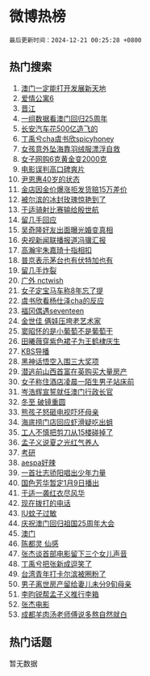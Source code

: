 # 微博热榜

`最后更新时间：2024-12-21 00:25:28 +0800`

## 热门搜索

1. [澳门一定能打开发展新天地](https://m.weibo.cn/search?containerid=100103type%3D1%26t%3D10%26q%3D%23%E6%BE%B3%E9%97%A8%E4%B8%80%E5%AE%9A%E8%83%BD%E6%89%93%E5%BC%80%E5%8F%91%E5%B1%95%E6%96%B0%E5%A4%A9%E5%9C%B0%23&stream_entry_id=51&isnewpage=1&extparam=seat%3D1%26q%3D%2523%25E6%25BE%25B3%25E9%2597%25A8%25E4%25B8%2580%25E5%25AE%259A%25E8%2583%25BD%25E6%2589%2593%25E5%25BC%2580%25E5%258F%2591%25E5%25B1%2595%25E6%2596%25B0%25E5%25A4%25A9%25E5%259C%25B0%2523%26dgr%3D0%26c_type%3D51%26filter_type%3Drealtimehot%26pos%3D0%26cate%3D10103%26stream_entry_id%3D51%26display_time%3D1734711927%26pre_seqid%3D17347119271020128411743)
1. [爱情公寓6](https://m.weibo.cn/search?containerid=100103type%3D1%26t%3D10%26q%3D%E7%88%B1%E6%83%85%E5%85%AC%E5%AF%936&stream_entry_id=31&isnewpage=1&extparam=seat%3D1%26filter_type%3Drealtimehot%26c_type%3D31%26lcate%3D5001%26flag%3D2%26realpos%3D1%26q%3D%25E7%2588%25B1%25E6%2583%2585%25E5%2585%25AC%25E5%25AF%25936%26stream_entry_id%3D31%26pos%3D0%26band_rank%3D1%26cate%3D5001%26dgr%3D0%26display_time%3D1734711927%26pre_seqid%3D17347119271020128411743)
1. [晋江](https://m.weibo.cn/search?containerid=100103type%3D1%26t%3D10%26q%3D%E6%99%8B%E6%B1%9F&stream_entry_id=31&isnewpage=1&extparam=seat%3D1%26filter_type%3Drealtimehot%26c_type%3D31%26lcate%3D5001%26flag%3D16%26realpos%3D2%26q%3D%25E6%2599%258B%25E6%25B1%259F%26stream_entry_id%3D31%26pos%3D1%26band_rank%3D2%26cate%3D5001%26dgr%3D0%26display_time%3D1734711927%26pre_seqid%3D17347119271020128411743)
1. [一组数据看澳门回归25周年](https://m.weibo.cn/search?containerid=100103type%3D1%26t%3D10%26q%3D%23%E4%B8%80%E7%BB%84%E6%95%B0%E6%8D%AE%E7%9C%8B%E6%BE%B3%E9%97%A8%E5%9B%9E%E5%BD%9225%E5%91%A8%E5%B9%B4%23&stream_entry_id=31&isnewpage=1&extparam=seat%3D1%26filter_type%3Drealtimehot%26c_type%3D31%26lcate%3D5001%26flag%3D0%26realpos%3D3%26q%3D%2523%25E4%25B8%2580%25E7%25BB%2584%25E6%2595%25B0%25E6%258D%25AE%25E7%259C%258B%25E6%25BE%25B3%25E9%2597%25A8%25E5%259B%259E%25E5%25BD%259225%25E5%2591%25A8%25E5%25B9%25B4%2523%26stream_entry_id%3D31%26pos%3D2%26band_rank%3D3%26cate%3D5001%26dgr%3D0%26display_time%3D1734711927%26pre_seqid%3D17347119271020128411743)
1. [长安汽车花500亿造飞的](https://m.weibo.cn/search?containerid=100103type%3D1%26t%3D10%26q%3D%23%E9%95%BF%E5%AE%89%E6%B1%BD%E8%BD%A6%E8%8A%B1500%E4%BA%BF%E9%80%A0%E9%A3%9E%E7%9A%84%23&stream_entry_id=31&isnewpage=1&extparam=seat%3D1%26is_ad_pos%3D1%26c_type%3D31%26lcate%3D5001%26cate%3D5001%26pos%3D3%26q%3D%2523%25E9%2595%25BF%25E5%25AE%2589%25E6%25B1%25BD%25E8%25BD%25A6%25E8%258A%25B1500%25E4%25BA%25BF%25E9%2580%25A0%25E9%25A3%259E%25E7%259A%2584%2523%26stream_entry_id%3D31%26filter_type%3Drealtimehot%26adid%3D269399%26band_rank%3D4%26topic_ad%3D1%26dgr%3D0%26display_time%3D1734711927%26pre_seqid%3D17347119271020128411743)
1. [丁禹兮cha虞书欣spicyhoney](https://m.weibo.cn/search?containerid=100103type%3D1%26t%3D10%26q%3D%23%E4%B8%81%E7%A6%B9%E5%85%AEcha%E8%99%9E%E4%B9%A6%E6%AC%A3spicyhoney%23&stream_entry_id=31&isnewpage=1&extparam=seat%3D1%26filter_type%3Drealtimehot%26c_type%3D31%26lcate%3D5001%26flag%3D1%26realpos%3D4%26q%3D%2523%25E4%25B8%2581%25E7%25A6%25B9%25E5%2585%25AEcha%25E8%2599%259E%25E4%25B9%25A6%25E6%25AC%25A3spicyhoney%2523%26stream_entry_id%3D31%26pos%3D4%26band_rank%3D4%26cate%3D5001%26dgr%3D0%26display_time%3D1734711927%26pre_seqid%3D17347119271020128411743)
1. [女孩意外坠海靠羽绒服漂浮自救](https://m.weibo.cn/search?containerid=100103type%3D1%26t%3D10%26q%3D%23%E5%A5%B3%E5%AD%A9%E6%84%8F%E5%A4%96%E5%9D%A0%E6%B5%B7%E9%9D%A0%E7%BE%BD%E7%BB%92%E6%9C%8D%E6%BC%82%E6%B5%AE%E8%87%AA%E6%95%91%23&stream_entry_id=31&isnewpage=1&extparam=seat%3D1%26filter_type%3Drealtimehot%26c_type%3D31%26lcate%3D5001%26flag%3D1%26realpos%3D5%26q%3D%2523%25E5%25A5%25B3%25E5%25AD%25A9%25E6%2584%258F%25E5%25A4%2596%25E5%259D%25A0%25E6%25B5%25B7%25E9%259D%25A0%25E7%25BE%25BD%25E7%25BB%2592%25E6%259C%258D%25E6%25BC%2582%25E6%25B5%25AE%25E8%2587%25AA%25E6%2595%2591%2523%26stream_entry_id%3D31%26pos%3D5%26band_rank%3D5%26cate%3D5001%26dgr%3D0%26display_time%3D1734711927%26pre_seqid%3D17347119271020128411743)
1. [女子网购6克黄金变2000克](https://m.weibo.cn/search?containerid=100103type%3D1%26t%3D10%26q%3D%23%E5%A5%B3%E5%AD%90%E7%BD%91%E8%B4%AD6%E5%85%8B%E9%BB%84%E9%87%91%E5%8F%982000%E5%85%8B%23&stream_entry_id=31&isnewpage=1&extparam=seat%3D1%26filter_type%3Drealtimehot%26c_type%3D31%26lcate%3D5001%26flag%3D0%26realpos%3D6%26q%3D%2523%25E5%25A5%25B3%25E5%25AD%2590%25E7%25BD%2591%25E8%25B4%25AD6%25E5%2585%258B%25E9%25BB%2584%25E9%2587%2591%25E5%258F%25982000%25E5%2585%258B%2523%26stream_entry_id%3D31%26pos%3D6%26band_rank%3D6%26cate%3D5001%26dgr%3D0%26display_time%3D1734711927%26pre_seqid%3D17347119271020128411743)
1. [电影误判高口碑爽片](https://m.weibo.cn/search?containerid=100103type%3D1%26t%3D10%26q%3D%23%E7%94%B5%E5%BD%B1%E8%AF%AF%E5%88%A4%E9%AB%98%E5%8F%A3%E7%A2%91%E7%88%BD%E7%89%87%23&stream_entry_id=31&isnewpage=1&extparam=seat%3D1%26is_ad_pos%3D1%26c_type%3D31%26lcate%3D5001%26cate%3D5001%26pos%3D7%26q%3D%2523%25E7%2594%25B5%25E5%25BD%25B1%25E8%25AF%25AF%25E5%2588%25A4%25E9%25AB%2598%25E5%258F%25A3%25E7%25A2%2591%25E7%2588%25BD%25E7%2589%2587%2523%26stream_entry_id%3D31%26filter_type%3Drealtimehot%26adid%3D269127%26band_rank%3D7%26topic_ad%3D1%26dgr%3D0%26display_time%3D1734711927%26pre_seqid%3D17347119271020128411743)
1. [尹恩惠40岁的状态](https://m.weibo.cn/search?containerid=100103type%3D1%26t%3D10%26q%3D%23%E5%B0%B9%E6%81%A9%E6%83%A040%E5%B2%81%E7%9A%84%E7%8A%B6%E6%80%81%23&stream_entry_id=31&isnewpage=1&extparam=seat%3D1%26filter_type%3Drealtimehot%26c_type%3D31%26lcate%3D5001%26flag%3D1%26realpos%3D7%26q%3D%2523%25E5%25B0%25B9%25E6%2581%25A9%25E6%2583%25A040%25E5%25B2%2581%25E7%259A%2584%25E7%258A%25B6%25E6%2580%2581%2523%26stream_entry_id%3D31%26pos%3D8%26band_rank%3D7%26cate%3D5001%26dgr%3D0%26display_time%3D1734711927%26pre_seqid%3D17347119271020128411743)
1. [金店因金价爆涨拒发货赔15万差价](https://m.weibo.cn/search?containerid=100103type%3D1%26t%3D10%26q%3D%23%E9%87%91%E5%BA%97%E5%9B%A0%E9%87%91%E4%BB%B7%E7%88%86%E6%B6%A8%E6%8B%92%E5%8F%91%E8%B4%A7%E8%B5%9415%E4%B8%87%E5%B7%AE%E4%BB%B7%23&stream_entry_id=31&isnewpage=1&extparam=seat%3D1%26filter_type%3Drealtimehot%26c_type%3D31%26lcate%3D5001%26flag%3D1%26realpos%3D8%26q%3D%2523%25E9%2587%2591%25E5%25BA%2597%25E5%259B%25A0%25E9%2587%2591%25E4%25BB%25B7%25E7%2588%2586%25E6%25B6%25A8%25E6%258B%2592%25E5%258F%2591%25E8%25B4%25A7%25E8%25B5%259415%25E4%25B8%2587%25E5%25B7%25AE%25E4%25BB%25B7%2523%26stream_entry_id%3D31%26pos%3D9%26band_rank%3D8%26cate%3D5001%26dgr%3D0%26display_time%3D1734711927%26pre_seqid%3D17347119271020128411743)
1. [被尔滨的冰封玫瑰惊艳到了](https://m.weibo.cn/search?containerid=100103type%3D1%26t%3D10%26q%3D%23%E8%A2%AB%E5%B0%94%E6%BB%A8%E7%9A%84%E5%86%B0%E5%B0%81%E7%8E%AB%E7%91%B0%E6%83%8A%E8%89%B3%E5%88%B0%E4%BA%86%23&stream_entry_id=31&isnewpage=1&extparam=seat%3D1%26filter_type%3Drealtimehot%26c_type%3D31%26lcate%3D5001%26flag%3D0%26realpos%3D9%26q%3D%2523%25E8%25A2%25AB%25E5%25B0%2594%25E6%25BB%25A8%25E7%259A%2584%25E5%2586%25B0%25E5%25B0%2581%25E7%258E%25AB%25E7%2591%25B0%25E6%2583%258A%25E8%2589%25B3%25E5%2588%25B0%25E4%25BA%2586%2523%26stream_entry_id%3D31%26pos%3D10%26band_rank%3D9%26cate%3D5001%26dgr%3D0%26display_time%3D1734711927%26pre_seqid%3D17347119271020128411743)
1. [于适骑射比赛输给殷世航](https://m.weibo.cn/search?containerid=100103type%3D1%26t%3D10%26q%3D%23%E4%BA%8E%E9%80%82%E9%AA%91%E5%B0%84%E6%AF%94%E8%B5%9B%E8%BE%93%E7%BB%99%E6%AE%B7%E4%B8%96%E8%88%AA%23&stream_entry_id=31&isnewpage=1&extparam=seat%3D1%26filter_type%3Drealtimehot%26c_type%3D31%26lcate%3D5001%26flag%3D0%26realpos%3D10%26q%3D%2523%25E4%25BA%258E%25E9%2580%2582%25E9%25AA%2591%25E5%25B0%2584%25E6%25AF%2594%25E8%25B5%259B%25E8%25BE%2593%25E7%25BB%2599%25E6%25AE%25B7%25E4%25B8%2596%25E8%2588%25AA%2523%26stream_entry_id%3D31%26pos%3D11%26band_rank%3D10%26cate%3D5001%26dgr%3D0%26display_time%3D1734711927%26pre_seqid%3D17347119271020128411743)
1. [留几手回应](https://m.weibo.cn/search?containerid=100103type%3D1%26t%3D10%26q%3D%23%E7%95%99%E5%87%A0%E6%89%8B%E5%9B%9E%E5%BA%94%23&stream_entry_id=31&isnewpage=1&extparam=seat%3D1%26filter_type%3Drealtimehot%26c_type%3D31%26lcate%3D5001%26flag%3D2%26realpos%3D11%26q%3D%2523%25E7%2595%2599%25E5%2587%25A0%25E6%2589%258B%25E5%259B%259E%25E5%25BA%2594%2523%26stream_entry_id%3D31%26pos%3D12%26band_rank%3D11%26cate%3D5001%26dgr%3D0%26display_time%3D1734711927%26pre_seqid%3D17347119271020128411743)
1. [吴奇隆好友出面曝光婚变真相](https://m.weibo.cn/search?containerid=100103type%3D1%26t%3D10%26q%3D%23%E5%90%B4%E5%A5%87%E9%9A%86%E5%A5%BD%E5%8F%8B%E5%87%BA%E9%9D%A2%E6%9B%9D%E5%85%89%E5%A9%9A%E5%8F%98%E7%9C%9F%E7%9B%B8%23&stream_entry_id=31&isnewpage=1&extparam=seat%3D1%26filter_type%3Drealtimehot%26c_type%3D31%26lcate%3D5001%26flag%3D2%26realpos%3D12%26q%3D%2523%25E5%2590%25B4%25E5%25A5%2587%25E9%259A%2586%25E5%25A5%25BD%25E5%258F%258B%25E5%2587%25BA%25E9%259D%25A2%25E6%259B%259D%25E5%2585%2589%25E5%25A9%259A%25E5%258F%2598%25E7%259C%259F%25E7%259B%25B8%2523%26stream_entry_id%3D31%26pos%3D13%26band_rank%3D12%26cate%3D5001%26dgr%3D0%26display_time%3D1734711927%26pre_seqid%3D17347119271020128411743)
1. [央视新闻联播报道冯骥汇报](https://m.weibo.cn/search?containerid=100103type%3D1%26t%3D10%26q%3D%23%E5%A4%AE%E8%A7%86%E6%96%B0%E9%97%BB%E8%81%94%E6%92%AD%E6%8A%A5%E9%81%93%E5%86%AF%E9%AA%A5%E6%B1%87%E6%8A%A5%23&stream_entry_id=31&isnewpage=1&extparam=seat%3D1%26filter_type%3Drealtimehot%26c_type%3D31%26lcate%3D5001%26flag%3D1%26realpos%3D13%26q%3D%2523%25E5%25A4%25AE%25E8%25A7%2586%25E6%2596%25B0%25E9%2597%25BB%25E8%2581%2594%25E6%2592%25AD%25E6%258A%25A5%25E9%2581%2593%25E5%2586%25AF%25E9%25AA%25A5%25E6%25B1%2587%25E6%258A%25A5%2523%26stream_entry_id%3D31%26pos%3D14%26band_rank%3D13%26cate%3D5001%26dgr%3D0%26display_time%3D1734711927%26pre_seqid%3D17347119271020128411743)
1. [高瀚宇朱嘉琦十指相扣](https://m.weibo.cn/search?containerid=100103type%3D1%26t%3D10%26q%3D%23%E9%AB%98%E7%80%9A%E5%AE%87%E6%9C%B1%E5%98%89%E7%90%A6%E5%8D%81%E6%8C%87%E7%9B%B8%E6%89%A3%23&stream_entry_id=31&isnewpage=1&extparam=seat%3D1%26filter_type%3Drealtimehot%26c_type%3D31%26lcate%3D5001%26flag%3D2%26realpos%3D14%26q%3D%2523%25E9%25AB%2598%25E7%2580%259A%25E5%25AE%2587%25E6%259C%25B1%25E5%2598%2589%25E7%2590%25A6%25E5%258D%2581%25E6%258C%2587%25E7%259B%25B8%25E6%2589%25A3%2523%26stream_entry_id%3D31%26pos%3D15%26band_rank%3D14%26cate%3D5001%26dgr%3D0%26display_time%3D1734711927%26pre_seqid%3D17347119271020128411743)
1. [普京表示茅台也有伏特加也有](https://m.weibo.cn/search?containerid=100103type%3D1%26t%3D10%26q%3D%23%E6%99%AE%E4%BA%AC%E8%A1%A8%E7%A4%BA%E8%8C%85%E5%8F%B0%E4%B9%9F%E6%9C%89%E4%BC%8F%E7%89%B9%E5%8A%A0%E4%B9%9F%E6%9C%89%23&stream_entry_id=31&isnewpage=1&extparam=seat%3D1%26filter_type%3Drealtimehot%26c_type%3D31%26lcate%3D5001%26flag%3D0%26realpos%3D15%26q%3D%2523%25E6%2599%25AE%25E4%25BA%25AC%25E8%25A1%25A8%25E7%25A4%25BA%25E8%258C%2585%25E5%258F%25B0%25E4%25B9%259F%25E6%259C%2589%25E4%25BC%258F%25E7%2589%25B9%25E5%258A%25A0%25E4%25B9%259F%25E6%259C%2589%2523%26stream_entry_id%3D31%26pos%3D16%26band_rank%3D15%26cate%3D5001%26dgr%3D0%26display_time%3D1734711927%26pre_seqid%3D17347119271020128411743)
1. [留几手炸裂](https://m.weibo.cn/search?containerid=100103type%3D1%26t%3D10%26q%3D%23%E7%95%99%E5%87%A0%E6%89%8B%E7%82%B8%E8%A3%82%23&stream_entry_id=31&isnewpage=1&extparam=seat%3D1%26filter_type%3Drealtimehot%26c_type%3D31%26lcate%3D5001%26flag%3D1%26realpos%3D16%26q%3D%2523%25E7%2595%2599%25E5%2587%25A0%25E6%2589%258B%25E7%2582%25B8%25E8%25A3%2582%2523%26stream_entry_id%3D31%26pos%3D17%26band_rank%3D16%26cate%3D5001%26dgr%3D0%26display_time%3D1734711927%26pre_seqid%3D17347119271020128411743)
1. [广外 nctwish](https://m.weibo.cn/search?containerid=100103type%3D1%26t%3D10%26q%3D%E5%B9%BF%E5%A4%96+nctwish&stream_entry_id=31&isnewpage=1&extparam=seat%3D1%26filter_type%3Drealtimehot%26c_type%3D31%26lcate%3D5001%26flag%3D1%26realpos%3D17%26q%3D%25E5%25B9%25BF%25E5%25A4%2596%2520nctwish%26stream_entry_id%3D31%26pos%3D18%26band_rank%3D17%26cate%3D5001%26dgr%3D0%26display_time%3D1734711927%26pre_seqid%3D17347119271020128411743)
1. [女子定宝马车称8年忘了提](https://m.weibo.cn/search?containerid=100103type%3D1%26t%3D10%26q%3D%23%E5%A5%B3%E5%AD%90%E5%AE%9A%E5%AE%9D%E9%A9%AC%E8%BD%A6%E7%A7%B08%E5%B9%B4%E5%BF%98%E4%BA%86%E6%8F%90%23&stream_entry_id=31&isnewpage=1&extparam=seat%3D1%26filter_type%3Drealtimehot%26c_type%3D31%26lcate%3D5001%26flag%3D0%26realpos%3D18%26q%3D%2523%25E5%25A5%25B3%25E5%25AD%2590%25E5%25AE%259A%25E5%25AE%259D%25E9%25A9%25AC%25E8%25BD%25A6%25E7%25A7%25B08%25E5%25B9%25B4%25E5%25BF%2598%25E4%25BA%2586%25E6%258F%2590%2523%26stream_entry_id%3D31%26pos%3D19%26band_rank%3D18%26cate%3D5001%26dgr%3D0%26display_time%3D1734711927%26pre_seqid%3D17347119271020128411743)
1. [虞书欣看杨仕泽cha的反应](https://m.weibo.cn/search?containerid=100103type%3D1%26t%3D10%26q%3D%23%E8%99%9E%E4%B9%A6%E6%AC%A3%E7%9C%8B%E6%9D%A8%E4%BB%95%E6%B3%BDcha%E7%9A%84%E5%8F%8D%E5%BA%94%23&stream_entry_id=31&isnewpage=1&extparam=seat%3D1%26filter_type%3Drealtimehot%26c_type%3D31%26lcate%3D5001%26flag%3D1%26realpos%3D19%26q%3D%2523%25E8%2599%259E%25E4%25B9%25A6%25E6%25AC%25A3%25E7%259C%258B%25E6%259D%25A8%25E4%25BB%2595%25E6%25B3%25BDcha%25E7%259A%2584%25E5%258F%258D%25E5%25BA%2594%2523%26stream_entry_id%3D31%26pos%3D20%26band_rank%3D19%26cate%3D5001%26dgr%3D0%26display_time%3D1734711927%26pre_seqid%3D17347119271020128411743)
1. [福冈偶遇seventeen](https://m.weibo.cn/search?containerid=100103type%3D1%26t%3D10%26q%3D%23%E7%A6%8F%E5%86%88%E5%81%B6%E9%81%87seventeen%23&stream_entry_id=31&isnewpage=1&extparam=seat%3D1%26filter_type%3Drealtimehot%26c_type%3D31%26lcate%3D5001%26flag%3D1%26realpos%3D20%26q%3D%2523%25E7%25A6%258F%25E5%2586%2588%25E5%2581%25B6%25E9%2581%2587seventeen%2523%26stream_entry_id%3D31%26pos%3D21%26band_rank%3D20%26cate%3D5001%26dgr%3D0%26display_time%3D1734711927%26pre_seqid%3D17347119271020128411743)
1. [金世佳 俩娃压垮老艺术家](https://m.weibo.cn/search?containerid=100103type%3D1%26t%3D10%26q%3D%E9%87%91%E4%B8%96%E4%BD%B3+%E4%BF%A9%E5%A8%83%E5%8E%8B%E5%9E%AE%E8%80%81%E8%89%BA%E6%9C%AF%E5%AE%B6&stream_entry_id=31&isnewpage=1&extparam=seat%3D1%26filter_type%3Drealtimehot%26c_type%3D31%26lcate%3D5001%26flag%3D2%26realpos%3D21%26q%3D%25E9%2587%2591%25E4%25B8%2596%25E4%25BD%25B3%2520%25E4%25BF%25A9%25E5%25A8%2583%25E5%258E%258B%25E5%259E%25AE%25E8%2580%2581%25E8%2589%25BA%25E6%259C%25AF%25E5%25AE%25B6%26stream_entry_id%3D31%26pos%3D22%26band_rank%3D21%26cate%3D5001%26dgr%3D0%26display_time%3D1734711927%26pre_seqid%3D17347119271020128411743)
1. [窦昭怀的是小葡萄不是葡萄干](https://m.weibo.cn/search?containerid=100103type%3D1%26t%3D10%26q%3D%E7%AA%A6%E6%98%AD%E6%80%80%E7%9A%84%E6%98%AF%E5%B0%8F%E8%91%A1%E8%90%84%E4%B8%8D%E6%98%AF%E8%91%A1%E8%90%84%E5%B9%B2&stream_entry_id=31&isnewpage=1&extparam=seat%3D1%26filter_type%3Drealtimehot%26c_type%3D31%26lcate%3D5001%26flag%3D1%26realpos%3D22%26q%3D%25E7%25AA%25A6%25E6%2598%25AD%25E6%2580%2580%25E7%259A%2584%25E6%2598%25AF%25E5%25B0%258F%25E8%2591%25A1%25E8%2590%2584%25E4%25B8%258D%25E6%2598%25AF%25E8%2591%25A1%25E8%2590%2584%25E5%25B9%25B2%26stream_entry_id%3D31%26pos%3D23%26band_rank%3D22%26cate%3D5001%26dgr%3D0%26display_time%3D1734711927%26pre_seqid%3D17347119271020128411743)
1. [田曦薇穿紫色裙子为王鹤棣庆生](https://m.weibo.cn/search?containerid=100103type%3D1%26t%3D10%26q%3D%23%E7%94%B0%E6%9B%A6%E8%96%87%E7%A9%BF%E7%B4%AB%E8%89%B2%E8%A3%99%E5%AD%90%E4%B8%BA%E7%8E%8B%E9%B9%A4%E6%A3%A3%E5%BA%86%E7%94%9F%23&stream_entry_id=31&isnewpage=1&extparam=seat%3D1%26filter_type%3Drealtimehot%26c_type%3D31%26lcate%3D5001%26flag%3D0%26realpos%3D23%26q%3D%2523%25E7%2594%25B0%25E6%259B%25A6%25E8%2596%2587%25E7%25A9%25BF%25E7%25B4%25AB%25E8%2589%25B2%25E8%25A3%2599%25E5%25AD%2590%25E4%25B8%25BA%25E7%258E%258B%25E9%25B9%25A4%25E6%25A3%25A3%25E5%25BA%2586%25E7%2594%259F%2523%26stream_entry_id%3D31%26pos%3D24%26band_rank%3D23%26cate%3D5001%26dgr%3D0%26display_time%3D1734711927%26pre_seqid%3D17347119271020128411743)
1. [KBS导播](https://m.weibo.cn/search?containerid=100103type%3D1%26t%3D10%26q%3DKBS%E5%AF%BC%E6%92%AD&stream_entry_id=31&isnewpage=1&extparam=seat%3D1%26filter_type%3Drealtimehot%26c_type%3D31%26lcate%3D5001%26flag%3D1%26realpos%3D24%26q%3DKBS%25E5%25AF%25BC%25E6%2592%25AD%26stream_entry_id%3D31%26pos%3D25%26band_rank%3D24%26cate%3D5001%26dgr%3D0%26display_time%3D1734711927%26pre_seqid%3D17347119271020128411743)
1. [黑神话悟空入围三大奖项](https://m.weibo.cn/search?containerid=100103type%3D1%26t%3D10%26q%3D%23%E9%BB%91%E7%A5%9E%E8%AF%9D%E6%82%9F%E7%A9%BA%E5%85%A5%E5%9B%B4%E4%B8%89%E5%A4%A7%E5%A5%96%E9%A1%B9%23&stream_entry_id=31&isnewpage=1&extparam=seat%3D1%26filter_type%3Drealtimehot%26c_type%3D31%26lcate%3D5001%26flag%3D1%26realpos%3D25%26q%3D%2523%25E9%25BB%2591%25E7%25A5%259E%25E8%25AF%259D%25E6%2582%259F%25E7%25A9%25BA%25E5%2585%25A5%25E5%259B%25B4%25E4%25B8%2589%25E5%25A4%25A7%25E5%25A5%2596%25E9%25A1%25B9%2523%26stream_entry_id%3D31%26pos%3D26%26band_rank%3D25%26cate%3D5001%26dgr%3D0%26display_time%3D1734711927%26pre_seqid%3D17347119271020128411743)
1. [潜逃前山西首富在英购买大量房产](https://m.weibo.cn/search?containerid=100103type%3D1%26t%3D10%26q%3D%23%E6%BD%9C%E9%80%83%E5%89%8D%E5%B1%B1%E8%A5%BF%E9%A6%96%E5%AF%8C%E5%9C%A8%E8%8B%B1%E8%B4%AD%E4%B9%B0%E5%A4%A7%E9%87%8F%E6%88%BF%E4%BA%A7%23&stream_entry_id=31&isnewpage=1&extparam=seat%3D1%26filter_type%3Drealtimehot%26c_type%3D31%26lcate%3D5001%26flag%3D1%26realpos%3D26%26q%3D%2523%25E6%25BD%259C%25E9%2580%2583%25E5%2589%258D%25E5%25B1%25B1%25E8%25A5%25BF%25E9%25A6%2596%25E5%25AF%258C%25E5%259C%25A8%25E8%258B%25B1%25E8%25B4%25AD%25E4%25B9%25B0%25E5%25A4%25A7%25E9%2587%258F%25E6%2588%25BF%25E4%25BA%25A7%2523%26stream_entry_id%3D31%26pos%3D27%26band_rank%3D26%26cate%3D5001%26dgr%3D0%26display_time%3D1734711927%26pre_seqid%3D17347119271020128411743)
1. [女子称住酒店凌晨一陌生男子站床前](https://m.weibo.cn/search?containerid=100103type%3D1%26t%3D10%26q%3D%23%E5%A5%B3%E5%AD%90%E7%A7%B0%E4%BD%8F%E9%85%92%E5%BA%97%E5%87%8C%E6%99%A8%E4%B8%80%E9%99%8C%E7%94%9F%E7%94%B7%E5%AD%90%E7%AB%99%E5%BA%8A%E5%89%8D%23&stream_entry_id=31&isnewpage=1&extparam=seat%3D1%26filter_type%3Drealtimehot%26c_type%3D31%26lcate%3D5001%26flag%3D1%26realpos%3D27%26q%3D%2523%25E5%25A5%25B3%25E5%25AD%2590%25E7%25A7%25B0%25E4%25BD%258F%25E9%2585%2592%25E5%25BA%2597%25E5%2587%258C%25E6%2599%25A8%25E4%25B8%2580%25E9%2599%258C%25E7%2594%259F%25E7%2594%25B7%25E5%25AD%2590%25E7%25AB%2599%25E5%25BA%258A%25E5%2589%258D%2523%26stream_entry_id%3D31%26pos%3D28%26band_rank%3D27%26cate%3D5001%26dgr%3D0%26display_time%3D1734711927%26pre_seqid%3D17347119271020128411743)
1. [岑浩辉宣誓就任澳门行政长官](https://m.weibo.cn/search?containerid=100103type%3D1%26t%3D10%26q%3D%23%E5%B2%91%E6%B5%A9%E8%BE%89%E5%AE%A3%E8%AA%93%E5%B0%B1%E4%BB%BB%E6%BE%B3%E9%97%A8%E8%A1%8C%E6%94%BF%E9%95%BF%E5%AE%98%23&stream_entry_id=31&isnewpage=1&extparam=seat%3D1%26filter_type%3Drealtimehot%26c_type%3D31%26lcate%3D5001%26flag%3D0%26realpos%3D28%26q%3D%2523%25E5%25B2%2591%25E6%25B5%25A9%25E8%25BE%2589%25E5%25AE%25A3%25E8%25AA%2593%25E5%25B0%25B1%25E4%25BB%25BB%25E6%25BE%25B3%25E9%2597%25A8%25E8%25A1%258C%25E6%2594%25BF%25E9%2595%25BF%25E5%25AE%2598%2523%26stream_entry_id%3D31%26pos%3D29%26band_rank%3D28%26cate%3D5001%26dgr%3D0%26display_time%3D1734711927%26pre_seqid%3D17347119271020128411743)
1. [冬至 破镜重圆](https://m.weibo.cn/search?containerid=100103type%3D1%26t%3D10%26q%3D%E5%86%AC%E8%87%B3+%E7%A0%B4%E9%95%9C%E9%87%8D%E5%9C%86&stream_entry_id=31&isnewpage=1&extparam=seat%3D1%26filter_type%3Drealtimehot%26c_type%3D31%26lcate%3D5001%26flag%3D0%26realpos%3D29%26q%3D%25E5%2586%25AC%25E8%2587%25B3%2520%25E7%25A0%25B4%25E9%2595%259C%25E9%2587%258D%25E5%259C%2586%26stream_entry_id%3D31%26pos%3D30%26band_rank%3D29%26cate%3D5001%26dgr%3D0%26display_time%3D1734711927%26pre_seqid%3D17347119271020128411743)
1. [熊孩子怒砸电视吓坏母亲](https://m.weibo.cn/search?containerid=100103type%3D1%26t%3D10%26q%3D%23%E7%86%8A%E5%AD%A9%E5%AD%90%E6%80%92%E7%A0%B8%E7%94%B5%E8%A7%86%E5%90%93%E5%9D%8F%E6%AF%8D%E4%BA%B2%23&stream_entry_id=31&isnewpage=1&extparam=seat%3D1%26filter_type%3Drealtimehot%26c_type%3D31%26lcate%3D5001%26flag%3D1%26realpos%3D30%26q%3D%2523%25E7%2586%258A%25E5%25AD%25A9%25E5%25AD%2590%25E6%2580%2592%25E7%25A0%25B8%25E7%2594%25B5%25E8%25A7%2586%25E5%2590%2593%25E5%259D%258F%25E6%25AF%258D%25E4%25BA%25B2%2523%26stream_entry_id%3D31%26pos%3D31%26band_rank%3D30%26cate%3D5001%26dgr%3D0%26display_time%3D1734711927%26pre_seqid%3D17347119271020128411743)
1. [海底捞门店回应虾滑疑吃出蛆](https://m.weibo.cn/search?containerid=100103type%3D1%26t%3D10%26q%3D%23%E6%B5%B7%E5%BA%95%E6%8D%9E%E9%97%A8%E5%BA%97%E5%9B%9E%E5%BA%94%E8%99%BE%E6%BB%91%E7%96%91%E5%90%83%E5%87%BA%E8%9B%86%23&stream_entry_id=31&isnewpage=1&extparam=seat%3D1%26filter_type%3Drealtimehot%26c_type%3D31%26lcate%3D5001%26flag%3D1%26realpos%3D31%26q%3D%2523%25E6%25B5%25B7%25E5%25BA%2595%25E6%258D%259E%25E9%2597%25A8%25E5%25BA%2597%25E5%259B%259E%25E5%25BA%2594%25E8%2599%25BE%25E6%25BB%2591%25E7%2596%2591%25E5%2590%2583%25E5%2587%25BA%25E8%259B%2586%2523%26stream_entry_id%3D31%26pos%3D32%26band_rank%3D31%26cate%3D5001%26dgr%3D0%26display_time%3D1734711927%26pre_seqid%3D17347119271020128411743)
1. [工人不慎把剪刀从15楼碰掉了](https://m.weibo.cn/search?containerid=100103type%3D1%26t%3D10%26q%3D%23%E5%B7%A5%E4%BA%BA%E4%B8%8D%E6%85%8E%E6%8A%8A%E5%89%AA%E5%88%80%E4%BB%8E15%E6%A5%BC%E7%A2%B0%E6%8E%89%E4%BA%86%23&stream_entry_id=31&isnewpage=1&extparam=seat%3D1%26filter_type%3Drealtimehot%26c_type%3D31%26lcate%3D5001%26flag%3D0%26realpos%3D32%26q%3D%2523%25E5%25B7%25A5%25E4%25BA%25BA%25E4%25B8%258D%25E6%2585%258E%25E6%258A%258A%25E5%2589%25AA%25E5%2588%2580%25E4%25BB%258E15%25E6%25A5%25BC%25E7%25A2%25B0%25E6%258E%2589%25E4%25BA%2586%2523%26stream_entry_id%3D31%26pos%3D33%26band_rank%3D32%26cate%3D5001%26dgr%3D0%26display_time%3D1734711927%26pre_seqid%3D17347119271020128411743)
1. [孟子义说夏之光红气养人](https://m.weibo.cn/search?containerid=100103type%3D1%26t%3D10%26q%3D%E5%AD%9F%E5%AD%90%E4%B9%89%E8%AF%B4%E5%A4%8F%E4%B9%8B%E5%85%89%E7%BA%A2%E6%B0%94%E5%85%BB%E4%BA%BA&stream_entry_id=31&isnewpage=1&extparam=seat%3D1%26filter_type%3Drealtimehot%26c_type%3D31%26lcate%3D5001%26flag%3D1%26realpos%3D33%26q%3D%25E5%25AD%259F%25E5%25AD%2590%25E4%25B9%2589%25E8%25AF%25B4%25E5%25A4%258F%25E4%25B9%258B%25E5%2585%2589%25E7%25BA%25A2%25E6%25B0%2594%25E5%2585%25BB%25E4%25BA%25BA%26stream_entry_id%3D31%26pos%3D34%26band_rank%3D33%26cate%3D5001%26dgr%3D0%26display_time%3D1734711927%26pre_seqid%3D17347119271020128411743)
1. [考研](https://m.weibo.cn/search?containerid=100103type%3D1%26t%3D10%26q%3D%E8%80%83%E7%A0%94&stream_entry_id=31&isnewpage=1&extparam=seat%3D1%26filter_type%3Drealtimehot%26c_type%3D31%26lcate%3D5001%26flag%3D0%26realpos%3D34%26q%3D%25E8%2580%2583%25E7%25A0%2594%26stream_entry_id%3D31%26pos%3D35%26band_rank%3D34%26cate%3D5001%26dgr%3D0%26display_time%3D1734711927%26pre_seqid%3D17347119271020128411743)
1. [aespa好辣](https://m.weibo.cn/search?containerid=100103type%3D1%26t%3D10%26q%3Daespa%E5%A5%BD%E8%BE%A3&stream_entry_id=31&isnewpage=1&extparam=seat%3D1%26filter_type%3Drealtimehot%26c_type%3D31%26lcate%3D5001%26flag%3D0%26realpos%3D35%26q%3Daespa%25E5%25A5%25BD%25E8%25BE%25A3%26stream_entry_id%3D31%26pos%3D36%26band_rank%3D35%26cate%3D5001%26dgr%3D0%26display_time%3D1734711927%26pre_seqid%3D17347119271020128411743)
1. [一首壮志骄阳唱出少年力量](https://m.weibo.cn/search?containerid=100103type%3D1%26t%3D10%26q%3D%23%E4%B8%80%E9%A6%96%E5%A3%AE%E5%BF%97%E9%AA%84%E9%98%B3%E5%94%B1%E5%87%BA%E5%B0%91%E5%B9%B4%E5%8A%9B%E9%87%8F%23&stream_entry_id=31&isnewpage=1&extparam=seat%3D1%26filter_type%3Drealtimehot%26c_type%3D31%26lcate%3D5001%26flag%3D0%26realpos%3D36%26q%3D%2523%25E4%25B8%2580%25E9%25A6%2596%25E5%25A3%25AE%25E5%25BF%2597%25E9%25AA%2584%25E9%2598%25B3%25E5%2594%25B1%25E5%2587%25BA%25E5%25B0%2591%25E5%25B9%25B4%25E5%258A%259B%25E9%2587%258F%2523%26stream_entry_id%3D31%26pos%3D37%26band_rank%3D36%26cate%3D5001%26dgr%3D0%26display_time%3D1734711927%26pre_seqid%3D17347119271020128411743)
1. [国色芳华暂定1月9日播出](https://m.weibo.cn/search?containerid=100103type%3D1%26t%3D10%26q%3D%23%E5%9B%BD%E8%89%B2%E8%8A%B3%E5%8D%8E%E6%9A%82%E5%AE%9A1%E6%9C%889%E6%97%A5%E6%92%AD%E5%87%BA%23&stream_entry_id=31&isnewpage=1&extparam=seat%3D1%26filter_type%3Drealtimehot%26c_type%3D31%26lcate%3D5001%26flag%3D1%26realpos%3D37%26q%3D%2523%25E5%259B%25BD%25E8%2589%25B2%25E8%258A%25B3%25E5%258D%258E%25E6%259A%2582%25E5%25AE%259A1%25E6%259C%25889%25E6%2597%25A5%25E6%2592%25AD%25E5%2587%25BA%2523%26stream_entry_id%3D31%26pos%3D38%26band_rank%3D37%26cate%3D5001%26dgr%3D0%26display_time%3D1734711927%26pre_seqid%3D17347119271020128411743)
1. [于适一袭红衣尽风华](https://m.weibo.cn/search?containerid=100103type%3D1%26t%3D10%26q%3D%23%E4%BA%8E%E9%80%82%E4%B8%80%E8%A2%AD%E7%BA%A2%E8%A1%A3%E5%B0%BD%E9%A3%8E%E5%8D%8E%23&stream_entry_id=31&isnewpage=1&extparam=seat%3D1%26filter_type%3Drealtimehot%26c_type%3D31%26lcate%3D5001%26flag%3D0%26realpos%3D38%26q%3D%2523%25E4%25BA%258E%25E9%2580%2582%25E4%25B8%2580%25E8%25A2%25AD%25E7%25BA%25A2%25E8%25A1%25A3%25E5%25B0%25BD%25E9%25A3%258E%25E5%258D%258E%2523%26stream_entry_id%3D31%26pos%3D39%26band_rank%3D38%26cate%3D5001%26dgr%3D0%26display_time%3D1734711927%26pre_seqid%3D17347119271020128411743)
1. [现在拨打的电话](https://m.weibo.cn/search?containerid=100103type%3D1%26t%3D10%26q%3D%E7%8E%B0%E5%9C%A8%E6%8B%A8%E6%89%93%E7%9A%84%E7%94%B5%E8%AF%9D&stream_entry_id=31&isnewpage=1&extparam=seat%3D1%26filter_type%3Drealtimehot%26c_type%3D31%26lcate%3D5001%26flag%3D0%26realpos%3D39%26q%3D%25E7%258E%25B0%25E5%259C%25A8%25E6%258B%25A8%25E6%2589%2593%25E7%259A%2584%25E7%2594%25B5%25E8%25AF%259D%26stream_entry_id%3D31%26pos%3D40%26band_rank%3D39%26cate%3D5001%26dgr%3D0%26display_time%3D1734711927%26pre_seqid%3D17347119271020128411743)
1. [IU蚊子过敏](https://m.weibo.cn/search?containerid=100103type%3D1%26t%3D10%26q%3D%23IU%E8%9A%8A%E5%AD%90%E8%BF%87%E6%95%8F%23&stream_entry_id=31&isnewpage=1&extparam=seat%3D1%26filter_type%3Drealtimehot%26c_type%3D31%26lcate%3D5001%26flag%3D0%26realpos%3D40%26q%3D%2523IU%25E8%259A%258A%25E5%25AD%2590%25E8%25BF%2587%25E6%2595%258F%2523%26stream_entry_id%3D31%26pos%3D41%26band_rank%3D40%26cate%3D5001%26dgr%3D0%26display_time%3D1734711927%26pre_seqid%3D17347119271020128411743)
1. [庆祝澳门回归祖国25周年大会](https://m.weibo.cn/search?containerid=100103type%3D1%26t%3D10%26q%3D%23%E5%BA%86%E7%A5%9D%E6%BE%B3%E9%97%A8%E5%9B%9E%E5%BD%92%E7%A5%96%E5%9B%BD25%E5%91%A8%E5%B9%B4%E5%A4%A7%E4%BC%9A%23&stream_entry_id=31&isnewpage=1&extparam=seat%3D1%26filter_type%3Drealtimehot%26c_type%3D31%26lcate%3D5001%26flag%3D0%26realpos%3D41%26q%3D%2523%25E5%25BA%2586%25E7%25A5%259D%25E6%25BE%25B3%25E9%2597%25A8%25E5%259B%259E%25E5%25BD%2592%25E7%25A5%2596%25E5%259B%25BD25%25E5%2591%25A8%25E5%25B9%25B4%25E5%25A4%25A7%25E4%25BC%259A%2523%26stream_entry_id%3D31%26pos%3D42%26band_rank%3D41%26cate%3D5001%26dgr%3D0%26display_time%3D1734711927%26pre_seqid%3D17347119271020128411743)
1. [澳门](https://m.weibo.cn/search?containerid=100103type%3D1%26t%3D10%26q%3D%E6%BE%B3%E9%97%A8&stream_entry_id=31&isnewpage=1&extparam=seat%3D1%26filter_type%3Drealtimehot%26c_type%3D31%26lcate%3D5001%26flag%3D0%26realpos%3D42%26q%3D%25E6%25BE%25B3%25E9%2597%25A8%26stream_entry_id%3D31%26pos%3D43%26band_rank%3D42%26cate%3D5001%26dgr%3D0%26display_time%3D1734711927%26pre_seqid%3D17347119271020128411743)
1. [陈都灵 仙感](https://m.weibo.cn/search?containerid=100103type%3D1%26t%3D10%26q%3D%E9%99%88%E9%83%BD%E7%81%B5+%E4%BB%99%E6%84%9F&stream_entry_id=31&isnewpage=1&extparam=seat%3D1%26filter_type%3Drealtimehot%26c_type%3D31%26lcate%3D5001%26flag%3D0%26realpos%3D43%26q%3D%25E9%2599%2588%25E9%2583%25BD%25E7%2581%25B5%2520%25E4%25BB%2599%25E6%2584%259F%26stream_entry_id%3D31%26pos%3D44%26band_rank%3D43%26cate%3D5001%26dgr%3D0%26display_time%3D1734711927%26pre_seqid%3D17347119271020128411743)
1. [张杰谈首部电影留下三个女儿声音](https://m.weibo.cn/search?containerid=100103type%3D1%26t%3D10%26q%3D%23%E5%BC%A0%E6%9D%B0%E8%B0%88%E9%A6%96%E9%83%A8%E7%94%B5%E5%BD%B1%E7%95%99%E4%B8%8B%E4%B8%89%E4%B8%AA%E5%A5%B3%E5%84%BF%E5%A3%B0%E9%9F%B3%23&stream_entry_id=31&isnewpage=1&extparam=seat%3D1%26filter_type%3Drealtimehot%26c_type%3D31%26lcate%3D5001%26flag%3D1%26realpos%3D44%26q%3D%2523%25E5%25BC%25A0%25E6%259D%25B0%25E8%25B0%2588%25E9%25A6%2596%25E9%2583%25A8%25E7%2594%25B5%25E5%25BD%25B1%25E7%2595%2599%25E4%25B8%258B%25E4%25B8%2589%25E4%25B8%25AA%25E5%25A5%25B3%25E5%2584%25BF%25E5%25A3%25B0%25E9%259F%25B3%2523%26stream_entry_id%3D31%26pos%3D45%26band_rank%3D44%26cate%3D5001%26dgr%3D0%26display_time%3D1734711927%26pre_seqid%3D17347119271020128411743)
1. [丁禹兮把张新成逗笑了](https://m.weibo.cn/search?containerid=100103type%3D1%26t%3D10%26q%3D%23%E4%B8%81%E7%A6%B9%E5%85%AE%E6%8A%8A%E5%BC%A0%E6%96%B0%E6%88%90%E9%80%97%E7%AC%91%E4%BA%86%23&stream_entry_id=31&isnewpage=1&extparam=seat%3D1%26filter_type%3Drealtimehot%26c_type%3D31%26lcate%3D5001%26flag%3D1%26realpos%3D45%26q%3D%2523%25E4%25B8%2581%25E7%25A6%25B9%25E5%2585%25AE%25E6%258A%258A%25E5%25BC%25A0%25E6%2596%25B0%25E6%2588%2590%25E9%2580%2597%25E7%25AC%2591%25E4%25BA%2586%2523%26stream_entry_id%3D31%26pos%3D46%26band_rank%3D45%26cate%3D5001%26dgr%3D0%26display_time%3D1734711927%26pre_seqid%3D17347119271020128411743)
1. [台湾青年打卡尔滨被圈粉了](https://m.weibo.cn/search?containerid=100103type%3D1%26t%3D10%26q%3D%23%E5%8F%B0%E6%B9%BE%E9%9D%92%E5%B9%B4%E6%89%93%E5%8D%A1%E5%B0%94%E6%BB%A8%E8%A2%AB%E5%9C%88%E7%B2%89%E4%BA%86%23&stream_entry_id=31&isnewpage=1&extparam=seat%3D1%26filter_type%3Drealtimehot%26c_type%3D31%26lcate%3D5001%26flag%3D1%26realpos%3D46%26q%3D%2523%25E5%258F%25B0%25E6%25B9%25BE%25E9%259D%2592%25E5%25B9%25B4%25E6%2589%2593%25E5%258D%25A1%25E5%25B0%2594%25E6%25BB%25A8%25E8%25A2%25AB%25E5%259C%2588%25E7%25B2%2589%25E4%25BA%2586%2523%26stream_entry_id%3D31%26pos%3D47%26band_rank%3D46%26cate%3D5001%26dgr%3D0%26display_time%3D1734711927%26pre_seqid%3D17347119271020128411743)
1. [男子离世房产留给妻儿未分9旬母亲](https://m.weibo.cn/search?containerid=100103type%3D1%26t%3D10%26q%3D%23%E7%94%B7%E5%AD%90%E7%A6%BB%E4%B8%96%E6%88%BF%E4%BA%A7%E7%95%99%E7%BB%99%E5%A6%BB%E5%84%BF%E6%9C%AA%E5%88%869%E6%97%AC%E6%AF%8D%E4%BA%B2%23&stream_entry_id=31&isnewpage=1&extparam=seat%3D1%26filter_type%3Drealtimehot%26c_type%3D31%26lcate%3D5001%26flag%3D1%26realpos%3D47%26q%3D%2523%25E7%2594%25B7%25E5%25AD%2590%25E7%25A6%25BB%25E4%25B8%2596%25E6%2588%25BF%25E4%25BA%25A7%25E7%2595%2599%25E7%25BB%2599%25E5%25A6%25BB%25E5%2584%25BF%25E6%259C%25AA%25E5%2588%25869%25E6%2597%25AC%25E6%25AF%258D%25E4%25BA%25B2%2523%26stream_entry_id%3D31%26pos%3D48%26band_rank%3D47%26cate%3D5001%26dgr%3D0%26display_time%3D1734711927%26pre_seqid%3D17347119271020128411743)
1. [李昀锐帮孟子义推行李箱](https://m.weibo.cn/search?containerid=100103type%3D1%26t%3D10%26q%3D%23%E6%9D%8E%E6%98%80%E9%94%90%E5%B8%AE%E5%AD%9F%E5%AD%90%E4%B9%89%E6%8E%A8%E8%A1%8C%E6%9D%8E%E7%AE%B1%23&stream_entry_id=31&isnewpage=1&extparam=seat%3D1%26filter_type%3Drealtimehot%26c_type%3D31%26lcate%3D5001%26flag%3D0%26realpos%3D48%26q%3D%2523%25E6%259D%258E%25E6%2598%2580%25E9%2594%2590%25E5%25B8%25AE%25E5%25AD%259F%25E5%25AD%2590%25E4%25B9%2589%25E6%258E%25A8%25E8%25A1%258C%25E6%259D%258E%25E7%25AE%25B1%2523%26stream_entry_id%3D31%26pos%3D49%26band_rank%3D48%26cate%3D5001%26dgr%3D0%26display_time%3D1734711927%26pre_seqid%3D17347119271020128411743)
1. [张杰电影](https://m.weibo.cn/search?containerid=100103type%3D1%26t%3D10%26q%3D%E5%BC%A0%E6%9D%B0%E7%94%B5%E5%BD%B1&stream_entry_id=31&isnewpage=1&extparam=seat%3D1%26filter_type%3Drealtimehot%26c_type%3D31%26lcate%3D5001%26flag%3D0%26realpos%3D49%26q%3D%25E5%25BC%25A0%25E6%259D%25B0%25E7%2594%25B5%25E5%25BD%25B1%26stream_entry_id%3D31%26pos%3D50%26band_rank%3D49%26cate%3D5001%26dgr%3D0%26display_time%3D1734711927%26pre_seqid%3D17347119271020128411743)
1. [成都羊肉汤老师傅说多熬自然就白](https://m.weibo.cn/search?containerid=100103type%3D1%26t%3D10%26q%3D%23%E6%88%90%E9%83%BD%E7%BE%8A%E8%82%89%E6%B1%A4%E8%80%81%E5%B8%88%E5%82%85%E8%AF%B4%E5%A4%9A%E7%86%AC%E8%87%AA%E7%84%B6%E5%B0%B1%E7%99%BD%23&stream_entry_id=31&isnewpage=1&extparam=seat%3D1%26filter_type%3Drealtimehot%26c_type%3D31%26lcate%3D5001%26flag%3D1%26realpos%3D50%26q%3D%2523%25E6%2588%2590%25E9%2583%25BD%25E7%25BE%258A%25E8%2582%2589%25E6%25B1%25A4%25E8%2580%2581%25E5%25B8%2588%25E5%2582%2585%25E8%25AF%25B4%25E5%25A4%259A%25E7%2586%25AC%25E8%2587%25AA%25E7%2584%25B6%25E5%25B0%25B1%25E7%2599%25BD%2523%26stream_entry_id%3D31%26pos%3D51%26band_rank%3D50%26cate%3D5001%26dgr%3D0%26display_time%3D1734711927%26pre_seqid%3D17347119271020128411743)

## 热门话题

暂无数据
